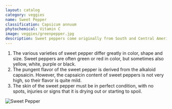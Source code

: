 ```yaml
---
layout: catalog
category: veggies
name: Sweet Pepper
classification: Capsicum annuum
phytochemical: Vitamin C
image: veggies/greenpepper.jpg
description: Sweet peppers come originally from South and Central America and belong to the Solanaceae (nightshade) family.
---
```


1. The various varieties of sweet pepper differ greatly in color, shape and size. Sweet peppers are often green or red in color, but sometimes also yellow, white, purple or black. 
2. The pungent flavor of the sweet pepper is derived from the alkaloid capsaicin. However, the capsaicin content of sweet peppers is not very high, so their flavor is quite mild. 
3. The skin of the sweet pepper must be in perfect condition, with no spots, injuries or signs that it is drying out or starting to spoil.

![Sweet Pepper](http://upload.wikimedia.org/wikipedia/commons/a/a7/Capsicum1.jpg)
